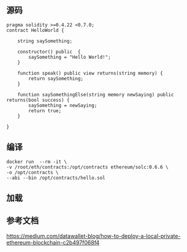 ## 源码

```solidity
pragma solidity >=0.4.22 <0.7.0;
contract HelloWorld {

    string saySomething;

    constructor() public  {
        saySomething = "Hello World!";
    }

    function speak() public view returns(string memory) {
        return saySomething;
    }

    function saySomethingElse(string memory newSaying) public  returns(bool success) {
        saySomething = newSaying;
        return true;
    }

}
```

## 编译
```shell
docker run  --rm -it \
-v /root/eth/contracts:/opt/contracts ethereum/solc:0.6.6 \
-o /opt/contracts \
--abi --bin /opt/contracts/hello.sol 
```

## 加载


## 参考文档

https://medium.com/datawallet-blog/how-to-deploy-a-local-private-ethereum-blockchain-c2b497f068f4